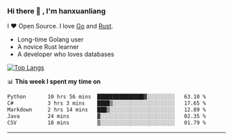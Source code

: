### Hi there 👋 , I'm hanxuanliang

<!--
**hanxuanliang/hanxuanliang** is a ✨ _special_ ✨ repository because its `README.md` (this file) appears on your GitHub profile.

Here are some ideas to get you started:

- 🔭 I’m currently working on ...
- 🌱 I’m currently learning ...
- 👯 I’m looking to collaborate on ...
- 🤔 I’m looking for help with ...
- 💬 Ask me about ...
- 📫 How to reach me: ...
- 😄 Pronouns: ...
- ⚡ Fun fact: ...
-->
I ❤ Open Source. I love [Go](https://golang.org) and [Rust](https://www.rust-lang.org/zh-CN/).

* Long-time Golang user
* A novice Rust learner
* A developer who loves databases

[![Top Langs](https://github-readme-stats.vercel.app/api?username=hanxuanliang&show_icons=true&count_private=true&line_height=40)](https://github.com/anuraghazra/github-readme-stats)

📊 **This week I spent my time on**
<!--START_SECTION:waka-->

```txt
Python       10 hrs 56 mins  ███████████████▓░░░░░░░░░   63.10 %
C#           3 hrs 3 mins    ████▒░░░░░░░░░░░░░░░░░░░░   17.65 %
Markdown     2 hrs 14 mins   ███▒░░░░░░░░░░░░░░░░░░░░░   12.89 %
Java         24 mins         ▓░░░░░░░░░░░░░░░░░░░░░░░░   02.35 %
CSV          18 mins         ▒░░░░░░░░░░░░░░░░░░░░░░░░   01.79 %
```

<!--END_SECTION:waka-->

***
